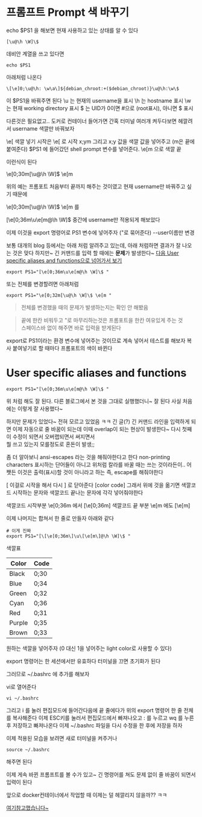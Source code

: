 # 프롬프트 Prompt 색 바꾸기
echo $PS1 을 해보면
현재 사용하고 있는 상태를 알 수 있다
```
[\u@\h \W]\$
```

데비안 계열을 쓰고 있다면 
```
echo $PS1
```
아래처럼 나온다
```
\[\e]0;\u@\h: \w\a\]${debian_chroot:+($debian_chroot)}\u@\h:\w\$

```

이 $PS1을 바꿔주면 된다
\u 는 현재의 username을 표시
\h 는 hostname 표시
\w 는 현재 working directory 표시
\$ 는 UID가 0이면 #으로 (root표시), 아니면 $ 표시

다른것은 필요없고.. 도커로 컨테이너 들어가면 간혹 터미널 여러개 켜두다보면
헤깔려서 username 색깔만 바꿔보자


\e[    색깔 넣기 시작은 \e[ 로 시작
x;ym 그리고 x;y 값을 색깔 값을 넣어주고 (m은 끝에 붙여준다)
$PS1 에 들어갔던 shell prompt 변수를 넣어준다.
\e[m 으로 색깔 끝

이런식이 된다

\e[0;30m[\u@\h \W]\$ \e[m

위의 예는 프롬포트 처음부터 끝까지 해주는 것이였고
현재 username만 바꿔주고 싶기 때문에

\e[0;30m[\u@\h \W]\$ \e[m   를

[\e[0;36m\u\e[m@\h \W]\$  중간에 username만 적용되게 해보았다

이제 이것을 export 명령어로 PS1 변수에 넣어주자 ("로 묶어준다) --user이름만 변경

보통 대개의 blog 등에서는 아래 처럼 알려주고 있는데, 아래 처럼하면 결과가 잘 나오는 것은 맞다
하지만~ 긴 커맨드를 입력 할 때에는 **문제**가 발생한다~
[다음 User specific aliases and functions으로 넘어가서 보기](#user-specific-aliases-and-functions)

```
export PS1="[\e[0;36m\u\e[m@\h \W]\$ "
```

또는 전체를 변경할려면 아래처럼

```
export PS1="\e[0;32m[\u@\h \W]\$ \e[m "
```

> 전체를 변경했을 때의 문제가 발생하는지는 확인 안 해봤음

> 끝에 한칸 비워두고 "로 마무리하는것은 프롬포트을 한칸 여유있게 주는 것  
스페이스바 없이 해주면 바로 입력을 받게된다

export로 PS1이라는 환경 변수에 넣어주는 것이므로 계속 넣어서 테스트를 해보자
복사 붙여넣기로 할 때마다 프롬포트의 색이 바뀐다


# User specific aliases and functions
```
export PS1="[\e[0;36m\u\e[m@\h \W]\$ "
```
위 처럼 해도 잘 된다. 다른 블로그에서 본 것을 그대로 실행했더니~ 잘 된다
사실 처음에는 이렇게 잘 사용했다~

하지만 문제가 있었다~ 전혀 모르고 있었음 ㅋㅋ
긴 글(?) 긴 커맨드 라인을 입력하게 되면 이제 자동으로 줄 바꿈이 되는데 이때 
overlap이 되는 현상이 발생한다~ 다시 첫째이 수정이 되면서 오버랩되면서 써지면서   
뭘 쓰고 있는지 모를정도로 혼돈이 발생;;

좀 더 알아보니 ansi-escapes 라는 것을 해줘야한다고 한다
non-printing characters 표시하는 단어들이 아니고 위처럼 칼라를 바꿀 때는 쓰는 
것이라든이.. 어쨋든 이것은 출력(표시)할 것이 아니라고 하는 즉, escape를 해줘야한다

\[ 이걸로 시작을 해서 다시 \] 로 닫아준다
\[color code\]
그래서 위에 것을 옮기면 색깔코드 시작하는 문자와 색깔코드 끝나는 문자에 각각 넣어줘야한다

색깔코드 시작부분 \e[0;36m 에서 \[\e[0;36m\]
색깔코드 끝 부분 \e[m  에도 \[\e[m\] 

이제 나머지는 합쳐서 한 줄로 만들자
아래와 같다
```
# 이게 진짜
export PS1="[\[\e[0;36m\]\u\[\e[m\]@\h \W]\$ "
```

색깔표

| Color | 	Code |
| --- | --- |
| Black | 	0;30 |
| Blue  |	0;34 |
| Green  |	0;32 |
| Cyan | 	0;36 |
| Red  |	0;31 |
| Purple | 	0;35 |
| Brown  |	0;33 |

원하는 색깔을 넣어주자 (0 대신 1을 넣어주는 light color로 사용할 수 있다)


export 명령어는 한 세션에서만 유효하다 터미널을 끄면 초기화가 된다

그러므로 ~/.bashrc 에 추가를 해보자

vi로 열어준다
```
vi ~/.bashrc
```
그리고 i 를 눌러 편집모드에 들어간다음에 끝 줄에다가 
위의 export 명령어 한 줄 전체를 복사해준다 
이제 ESC키를 눌러서 편집모드에서 빠져나오고 : 를 누르고 wq 를 누른후 
저장하고 빠져나온다
이제 ~/.bashrc 파일을 다시 수정을 한 후에 저장을 하자

이제 적용된 모습을 보려면 새로 터미널을 켜주거나 
```
source ~/.bashrc
```
해주면 된다

이제 게속 바뀐 프롬프트를 볼 수가 있고~ 긴 명령어를 쳐도 문제 없이 줄 바꿈이 되면서 입력이 된다

앞으로 docker컨테이너에서 작업할 때 이제는 덜 헤깔리지 않을까?? ㅋㅋ


[여기참고했습니다~](https://www.cyberciti.biz/faq/bash-shell-change-the-color-of-my-shell-prompt-under-linux-or-unix/)

